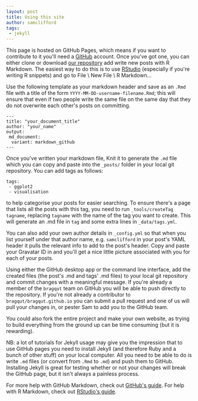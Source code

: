 ```yaml
---
layout: post
title: Using this site
author: samclifford
tags:
 - jekyll
---
```


This page is hosted on GitHub Pages, which means if you want to contribute to it you'll need a [GitHub](https://github.com) account. Once you've got one, you can either clone or download [our repository](https://github.com/bragqut/bragqut.github.io) add write new posts with R Markdown. The easiest way to do this is to use [RStudio](http://rstudio.com) (especially if you're writing R snippets) and go to File \ New File \ R Markdown...

Use the following template as your markdown header and save as an `.Rmd` file with a title of the form `YYYY-MM-DD-username-filename.Rmd`; this will ensure that even if two people write the same file on the same day that they do not overwrite each other's posts on committing.
<!---excerpt-break-->

    ---
	title: "your_document_title"
	author: "your_name"
	output: 
     md_document:
      variant: markdown_github  
    ---


Once you've written your markdown file, Knit it to generate the `.md` file which you can copy and paste into the `_posts/` folder in your local git repository. You can add tags as follows:

    tags:
     - ggplot2
     - visualisation
 
to help categorise your posts for easier searching. To ensure there's a page that lists all the posts with this tag, you need to run `_tools/createTag tagname`, replacing `tagname` with the name of the tag you want to create. This will generate an .md file in `tag` and some extra lines in `_data/tags.yml`.

You can also add your own author details in `_config.yml` so that when you list yourself under that author name, e.g. `samclifford` in your post's YAML header it pulls the relevant info to add to the post's header. Copy and paste your Gravatar ID in and you'll get a nice little picture associated with you for each of your posts.

Using either the GitHub desktop app or the command line interface, add the created files (the post's .md and tags' .md files) to your local git repository and commit changes with a meaningful message. If you're already a member of the `bragqut` team on GitHub you will be able to push directly to the repository. If you're not already a contributor to `bragqut/bragqut.github.io` you can submit a pull request and one of us will pull your changes in, or pester Sam to add you to the GitHub team.

You could also fork the entire project and make your own website, as trying to build everything from the ground up can be time consuming (but it is rewarding).

NB: a lot of tutorials for Jekyll usage may give you the impression that to use GitHub pages you need to install Jekyll (and therefore Ruby and a bunch of other stuff) on your local computer. All you need to be able to do is write `.md` files (or convert from `.Rmd` to `.md`) and push them to GitHub. Installing Jekyll is great for testing whether or not your changes will break the GitHub page, but it isn't always a painless process.

For more help with GitHub Markdown, check out [GitHub's guide](https://guides.github.com/features/mastering-markdown/). For help with R Markdown, check out [RStudio's guide](http://rmarkdown.rstudio.com/).